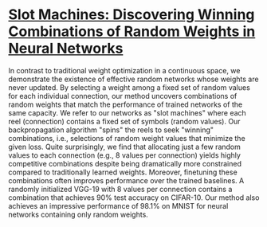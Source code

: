 # [Slot Machines: Discovering Winning Combinations of Random Weights in Neural Networks](https://arxiv.org/abs/2101.06475)

In contrast to traditional weight optimization in a continuous space, we demonstrate the existence of effective random networks whose weights are never updated. By selecting a weight among a fixed set of random values for each individual connection, our method uncovers combinations of random weights that match the performance of trained networks of the same capacity. We refer to our networks as "slot machines" where each reel (connection) contains a fixed set of symbols (random values). Our backpropagation algorithm "spins" the reels to seek "winning"  combinations, i.e., selections of random weight values that minimize the given loss. Quite surprisingly, we find that allocating just a few random values to each connection (e.g., 8 values per connection) yields highly competitive combinations despite being dramatically more constrained compared to traditionally learned weights. Moreover, finetuning these combinations often improves performance over the trained baselines.  A randomly initialized VGG-19 with 8 values per connection contains a combination that achieves 90\% test accuracy on CIFAR-10. Our method also achieves an impressive performance of 98.1% on MNIST for neural networks containing only random weights. 
